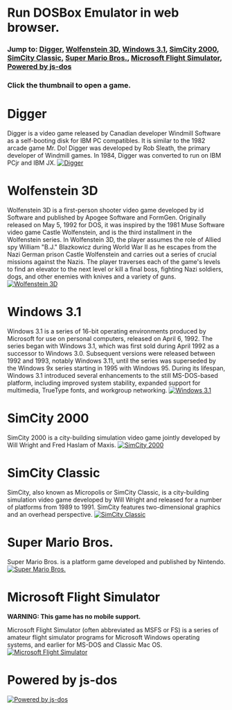 # Run DOSBox Emulator in web browser.
### Jump to: [Digger](#digger), [Wolfenstein 3D](#wolfenstein-3d), [Windows 3.1](#windows-31), [SimCity 2000](#simcity-2000), [SimCity Classic](#simcity-classic), [Super Mario Bros.](#super-mario-bros), [Microsoft Flight Simulator](#microsoft-flight-simulator), [Powered by js-dos](#powered-by-js-dos)
### Click the thumbnail to open a game.
# Digger
Digger is a video game released by Canadian developer Windmill Software as a self-booting disk for IBM PC compatibles. It is similar to the 1982 arcade game Mr. Do! Digger was developed by Rob Sleath, the primary developer of Windmill games. In 1984, Digger was converted to run on IBM PCjr and IBM JX.
[![Digger](https://user-images.githubusercontent.com/67264530/130066256-b6f6913e-3d1f-4fbc-a846-38ebfb210390.png)](play.html?game=games%2Fdigger-v3.jsdos)
# Wolfenstein 3D
Wolfenstein 3D is a first-person shooter video game developed by id Software and published by Apogee Software and FormGen. Originally released on May 5, 1992 for DOS, it was inspired by the 1981 Muse Software video game Castle Wolfenstein, and is the third installment in the Wolfenstein series. In Wolfenstein 3D, the player assumes the role of Allied spy William "B.J." Blazkowicz during World War II as he escapes from the Nazi German prison Castle Wolfenstein and carries out a series of crucial missions against the Nazis. The player traverses each of the game's levels to find an elevator to the next level or kill a final boss, fighting Nazi soldiers, dogs, and other enemies with knives and a variety of guns.
[![Wolfenstein 3D](https://user-images.githubusercontent.com/67264530/130067008-a92d948b-d69e-4dc5-b384-a5d15f439755.png)](play.html?game=games%2Fwolf14ms.jsdos)
# Windows 3.1
Windows 3.1 is a series of 16-bit operating environments produced by Microsoft for use on personal computers, released on April 6, 1992. The series began with Windows 3.1, which was first sold during April 1992 as a successor to Windows 3.0. Subsequent versions were released between 1992 and 1993, notably Windows 3.11, until the series was superseded by the Windows 9x series starting in 1995 with Windows 95. During its lifespan, Windows 3.1 introduced several enhancements to the still MS-DOS-based platform, including improved system stability, expanded support for multimedia, TrueType fonts, and workgroup networking.
[![Windows 3.1](https://user-images.githubusercontent.com/67264530/130067574-f034b5aa-9538-4b55-827d-4358516e606c.png)](play.html?game=games%2FWindows31.jsdos)
# SimCity 2000
SimCity 2000 is a city-building simulation video game jointly developed by Will Wright and Fred Haslam of Maxis.
[![SimCity 2000](https://user-images.githubusercontent.com/67264530/130068158-7f22e457-5aa4-4c18-bcbc-1781df7b14c1.png)](play.html?game=games%2FSimCity2000.jsdos)
# SimCity Classic
SimCity, also known as Micropolis or SimCity Classic, is a city-building simulation video game developed by Will Wright and released for a number of platforms from 1989 to 1991. SimCity features two-dimensional graphics and an overhead perspective.
[![SimCity Classic](https://user-images.githubusercontent.com/67264530/130068796-79fe9c92-07c4-40e1-9b5e-ef4c5c4cb56f.png)](play.html?game=games%2FSimCity.jsdos)
# Super Mario Bros.
Super Mario Bros. is a platform game developed and published by Nintendo.
[![Super Mario Bros.](https://user-images.githubusercontent.com/67264530/130069230-c642debf-b21e-4414-9b6e-e7ae7ab7cea7.png)](play.html?game=games%2FSuperMarioBros.jsdos)
# Microsoft Flight Simulator
**WARNING: This game has no mobile support.**

Microsoft Flight Simulator (often abbreviated as MSFS or FS) is a series of amateur flight simulator programs for Microsoft Windows operating systems, and earlier for MS-DOS and Classic Mac OS.
[![Microsoft Flight Simulator](https://user-images.githubusercontent.com/67264530/130325127-01ed6689-0523-4472-be00-3cbd5f517d3f.png)](play.html?game=games%2FMicrosoftFlightSimulator.jsdos)
# Powered by js-dos
[![Powered by js-dos](https://js-dos.com/v7/build/js-dos-logo.png)](https://js-dos.com)
